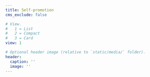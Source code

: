```yaml
---
title: Self-promotion
cms_exclude: false

# View.
#   1 = List
#   2 = Compact
#   3 = Card
view: 1

# Optional header image (relative to `static/media/` folder).
header:
  caption: ''
  image: ''
---
```

